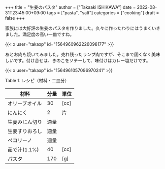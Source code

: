 +++
title = "生姜のパスタ"
author = ["Takaaki ISHIKAWA"]
date = 2022-08-31T23:45:00+09:00
tags = ["pasta", "salt"]
categories = ["cooking"]
draft = false
+++

家族には大好評の生姜のパスタを作りました。久々に作ったわりにはうまくいきました。満足度の高い一皿ですね。  

{{< x user="takaxp" id="1564960962226098177" >}}  

あとお肉も焼いてみました。売れ残ったランプ肉ですが、そこまで固くなく美味しいです。付け合せは、きのこをソテーして、味付けはカレー塩だけです。  

{{< x user="takaxp" id="1564961057096970241" >}}  

<div class="table-caption">
  <span class="table-number">Table 1</span>:
  レシピ（材料・二皿分）
</div>

| 材料      | 分量 | 単位 |
|---------|----|----|
| オリーブオイル | 30  | [cc] |
| にんにく  | 2   | 片   |
| 生姜みじん切り | 適量 |      |
| 生姜すりおろし | 適量 |      |
| ペコリーノ | 適量 |      |
| 茹で汁(1.1%) | 40  | [cc] |
| パスタ    | 170 | [g]  |
